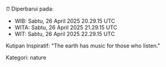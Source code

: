 ⏰ Diperbarui pada:
- WIB: Sabtu, 26 April 2025 20.29.15 UTC
- WITA: Sabtu, 26 April 2025 21.29.15 UTC
- WIT: Sabtu, 26 April 2025 22.29.15 UTC

Kutipan Inspiratif:
"The earth has music for those who listen."


Kategori: nature

